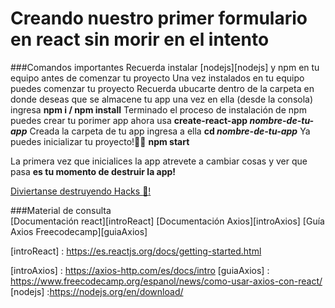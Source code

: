 # Creando nuestro primer formulario en react sin morir en el intento

###Comandos importantes
Recuerda instalar [nodejs][nodejs] y npm en tu equipo antes de comenzar tu proyecto
Una vez instalados en tu equipo puedes comenzar tu proyecto
Recuerda ubucarte dentro de la carpeta en donde deseas que se almacene tu app
una vez en ella (desde la consola) ingresa **npm i / npm install** 
Terminado el proceso de instalación de npm puedes crear tu porimer app
ahora usa **create-react-app _nombre-de-tu-app_**
Creada la carpeta de tu app ingresa a ella **cd  _nombre-de-tu-app_**
Ya puedes inicializar tu proyecto!:tada::tada:
**npm start**

La primera vez que inicialices la app atrevete a cambiar cosas y ver que pasa
**es tu momento de destruir la app!**

[Diviertanse destruyendo Hacks :purple_heart:!](https://i.gifer.com/WpgD.gif)



###Material de consulta  
[Documentación react][introReact]
[Documentación Axios][introAxios]
[Guía Axios Freecodecamp][guiaAxios]


[introReact] : https://es.reactjs.org/docs/getting-started.html

[introAxios] : https://axios-http.com/es/docs/intro
[guiaAxios] : https://www.freecodecamp.org/espanol/news/como-usar-axios-con-react/
[nodejs] :https://nodejs.org/en/download/
